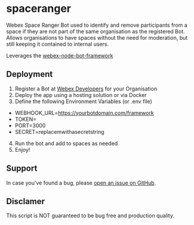 # spaceranger

Webex Space Ranger Bot used to identify and remove participants from a space if they are not part of the same organisation as the registered Bot.
Allows organisations to have spaces without the need for moderation, but still keeping it contained to internal users.

Leverages the [webex-node-bot-framework](https://github.com/WebexSamples/webex-node-bot-framework)

## Deployment

1. Register a Bot at [Webex Developers](https://developer.webex.com/my-apps) for your Organisation
2. Deploy the app using a hosting solution or via Docker
3. Define the following Environment Variables (or .env file)
- WEBHOOK_URL=https://yourbotdomain.com/framework
- TOKEN=<token from developer.webex.com>
- PORT=3000
- SECRET=replacemwithasecretstring
4. Run the bot and add to spaces as needed
5. Enjoy!

## Support

In case you've found a bug, please [open an issue on GitHub](../../issues).

## Disclamer

This script is NOT guaranteed to be bug free and production quality.